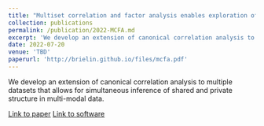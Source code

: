 ```yaml
---
title: "Multiset correlation and factor analysis enables exploration of multi-omic data"
collection: publications
permalink: /publication/2022-MCFA.md
excerpt: 'We develop an extension of canonical correlation analysis to multiple datasets that allows for simultaneous inference of shared and private structure in multi-modal data.'
date: 2022-07-20
venue: 'TBD'
paperurl: 'http://brielin.github.io/files/mcfa.pdf'
---
```

We develop an extension of canonical correlation analysis to multiple datasets that allows for simultaneous inference of shared and private structure in multi-modal data.

[Link to paper](http://brielin.github.io/files/mcfa.pdf)
[Link to software](https://github.com/collinwa/MPCCA)